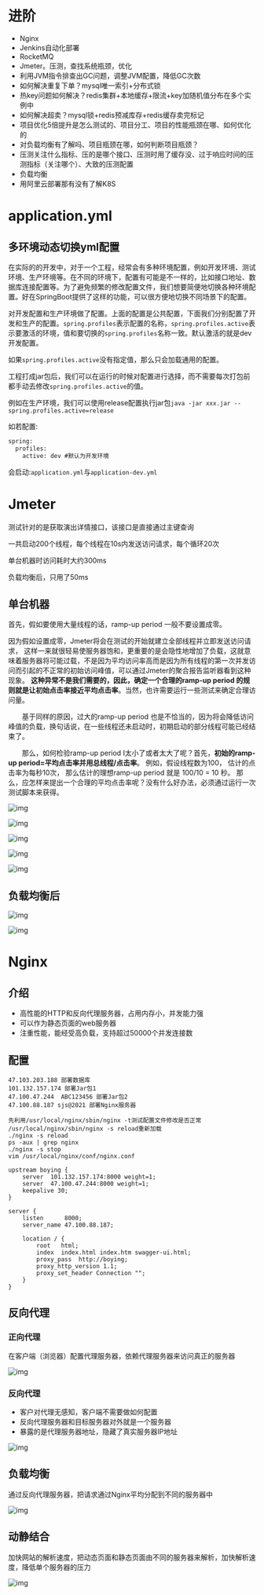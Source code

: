 # 进阶

+ Nginx
+ Jenkins自动化部署
+ RocketMQ
+ Jmeter。压测，查找系统瓶颈，优化
+ 利用JVM指令排查出GC问题，调整JVM配置，降低GC次数
+ 如何解决重复下单？mysql唯一索引+分布式锁
+ 热key问题如何解决？redis集群+本地缓存+限流+key加随机值分布在多个实例中
+ 如何解决超卖？mysql锁+redis预减库存+redis缓存卖完标记
+ 项目优化5倍提升是怎么测试的、项目分工、项目的性能瓶颈在哪、如何优化的
+ 对负载均衡有了解吗、项目瓶颈在哪，如何判断项目瓶颈？
+ 压测关注什么指标、压的是哪个接口、压测时用了缓存没、过于响应时间的压测指标（关注哪个）、大致的压测配置
+ 负载均衡
+ 用阿里云部署那有没有了解K8S

# application.yml

## 多环境动态切换yml配置

在实际的的开发中，对于一个工程，经常会有多种环境配置，例如开发环境、测试环境、生产环境等。在不同的环境下，配置有可能是不一样的，比如接口地址、数据库连接配置等。为了避免频繁的修改配置文件，我们想要简便地切换各种环境配置。好在SpringBoot提供了这样的功能，可以很方便地切换不同场景下的配置。
	
对开发配置和生产环境做了配置。上面的配置是公共配置，下面我们分别配置了开发和生产的配置。`spring.profiles`表示配置的名称，`spring.profiles.active`表示要激活的环境，值和要切换的`spring.profiles`名称一致。默认激活的就是dev开发配置。
	
如果`spring.profiles.active`没有指定值，那么只会加载通用的配置。
	
工程打成jar包后，我们可以在运行的时候对配置进行选择，而不需要每次打包前都手动去修改`spring.profiles.active`的值。
	
例如在生产环境，我们可以使用release配置执行jar包`java -jar xxx.jar --spring.profiles.active=release`

如若配置:

```xml
spring:
  profiles:
    active: dev #默认为开发环境
```

会启动:`application.yml`与`application-dev.yml`

# Jmeter

测试针对的是获取演出详情接口，该接口是直接通过主键查询

一共启动200个线程，每个线程在10s内发送访问请求，每个循环20次

单台机器时访问耗时大约300ms

负载均衡后，只用了50ms

## 单台机器

首先，假如要使用大量线程的话，ramp-up period 一般不要设置成零。

​    因为假如设置成零，Jmeter将会在测试的开始就建立全部线程并立即发送访问请求， 这样一来就很轻易使服务器饱和，更重要的是会隐性地增加了负载，这就意味着服务器将可能过载，不是因为平均访问率高而是因为所有线程的第一次并发访问而引起的不正常的初始访问峰值，可以通过Jmeter的聚合报告监听器看到这种现象。
**这种异常不是我们需要的，因此，确定一个合理的ramp-up period 的规则就是让初始点击率接近平均点击率**。当然，也许需要运行一些测试来确定合理访问量。

　　基于同样的原因，过大的ramp-up period 也是不恰当的，因为将会降低访问峰值的负载，换句话说，在一些线程还未启动时，初期启动的部分线程可能已经结束了。

　　那么，如何检验ramp-up period I太小了或者太大了呢？首先，**初始的ramp-up period=平均点击率并用总线程/点击率**。 例如，假设线程数为100， 估计的点击率为每秒10次， 那么估计的理想ramp-up period 就是 100/10 = 10 秒。 那么，应怎样来提出一个合理的平均点击率呢？没有什么好办法，必须通过运行一次测试脚本来获得。

![img](https://tongji2021.oss-cn-shanghai.aliyuncs.com/img/_CopyPix_1612260464_2.png)

![img](https://tongji2021.oss-cn-shanghai.aliyuncs.com/img/_CopyPix_1612260578_3.png)

![img](https://tongji2021.oss-cn-shanghai.aliyuncs.com/img/_CopyPix_1612271452_8.png)

![img](https://tongji2021.oss-cn-shanghai.aliyuncs.com/img/_CopyPix_1612271506_9.png)

![img](https://tongji2021.oss-cn-shanghai.aliyuncs.com/img/_CopyPix_1612271539_10.png)

## 负载均衡后

![img](https://tongji2021.oss-cn-shanghai.aliyuncs.com/img/_CopyPix_1612273640_12.png)

![img](https://tongji2021.oss-cn-shanghai.aliyuncs.com/img/_CopyPix_1612515047_1.png)

# Nginx

## 介绍

+ 高性能的HTTP和反向代理服务器，占用内存小，并发能力强
+ 可以作为静态页面的web服务器
+ 注重性能，能经受高负载，支持超过50000个并发连接数



## 配置

```
47.103.203.188 部署数据库
101.132.157.174 部署Jar包1
47.100.47.244  ABC123456 部署Jar包2
47.100.88.187 sjs@2021 部署Nginx服务器 
```



```
先利用/usr/local/nginx/sbin/nginx -t测试配置文件修改是否正常
/usr/local/nginx/sbin/nginx -s reload重新加载
./nginx -s reload
ps -aux | grep nginx
./nginx -s stop
vim /usr/local/nginx/conf/nginx.conf

```



```
upstream boying {
    server  101.132.157.174:8000 weight=1;
    server  47.100.47.244:8000 weight=1;
    keepalive 30;
}

server {
    listen      8000;
    server_name 47.100.88.187;

    location / {
        root   html;
        index  index.html index.htm swagger-ui.html;
        proxy_pass  http://boying;
        proxy_http_version 1.1;
        proxy_set_header Connection "";
    }
}
```



## 反向代理

### 正向代理

在客户端（浏览器）配置代理服务器，依赖代理服务器来访问真正的服务器

![img](https://tongji2021.oss-cn-shanghai.aliyuncs.com/img/_CopyPix_1612261754_4.png)

### 反向代理

+ 客户对代理无感知，客户端不需要做如何配置
+ 反向代理服务器和目标服务器对外就是一个服务器
+ 暴露的是代理服务器地址，隐藏了真实服务器IP地址

![img](https://tongji2021.oss-cn-shanghai.aliyuncs.com/img/_CopyPix_1612262060_5.png)

## 负载均衡

通过反向代理服务器，把请求通过Nginx平均分配到不同的服务器中

![img](https://tongji2021.oss-cn-shanghai.aliyuncs.com/img/_CopyPix_1612262371_6.png)

## 动静结合

加快网站的解析速度，把动态页面和静态页面由不同的服务器来解析，加快解析速度，降低单个服务器的压力

![img](https://tongji2021.oss-cn-shanghai.aliyuncs.com/img/_CopyPix_1612262513_7.png)

 